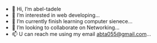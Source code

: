 - 👋 Hi, I’m abel-tadele
- 👀 I’m interested in web developing...
- 🌱 I’m currently finish learning computer sienece...
- 💞️ I’m looking to collaborate on Networking...
- 📫 U can reach me using my email abta055@gmail.com...

<!---
abel-tadele/abel-tadele is a ✨ special ✨ repository because its `README.md` (this file) appears on your GitHub profile.
You can click the Preview link to take a look at your changes.
--->
